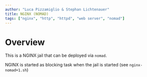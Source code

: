 ```yaml
---
author: "Luca Pizzamiglio & Stephan Lichtenauer"
title: NGINX (NOMAD)
tags: ["nginx", "http", "httpd", "web server", "nomad"]
---
```


# Overview

This is a NGINX jail that can be deployed via ```nomad```.

NGINX is started as blocking task when the jail is started (see ```nginx-nomad+1.sh```)
